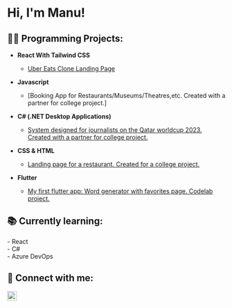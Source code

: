 <h1>Hi, I'm Manu! 

<h2>👨‍💻 Programming Projects:</h2>

- <b>React With Tailwind CSS</b>
  - [Uber Eats Clone Landing Page](https://github.com/manudl97/UberEatsClone)

- <b>Javascript</b>
  - [Booking App for Restaurants/Museums/Theatres,etc. Created with a partner for college project.]
  
- <b>C# (.NET Desktop Applications)</b>
  - [System designed for journalists on the Qatar worldcup 2023. Created with a partner for college project.](https://github.com/manudl97/QatarWorldcupJournalistSystem)
 
- <b>CSS & HTML</b>
  - [Landing page for a restaurant. Created for a college project.](https://github.com/manudl97/LandingPageShakeShack)
  
- <b>Flutter</b>
  - [My first flutter app: Word generator with favorites page. Codelab project.](https://github.com/manudl97/MyFirstFlutterApp)
  
<h2>📚 Currently learning:</h2>
    - React <br>
    - C# </br>
    - Azure DevOps <br>
  

<h2> 🤳 Connect with me:</h2>

[<img align="left" alt="Manuela De Luca | LinkedIn" width="22px" src="https://cdn.jsdelivr.net/npm/simple-icons@v3/icons/linkedin.svg" />][linkedin]

[linkedin]: https://linkedin.com/in/manuela-de-luca/

